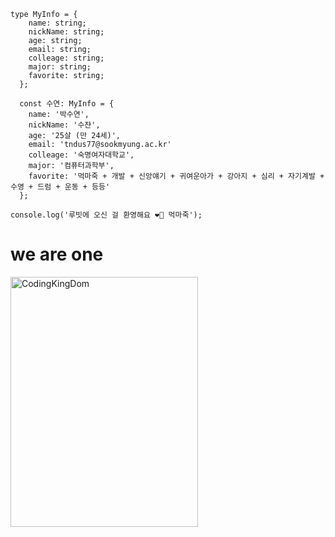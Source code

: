 ```
type MyInfo = {
    name: string;
    nickName: string;
    age: string;
    email: string;
    colleage: string;
    major: string;
    favorite: string;
  };

  const 수연: MyInfo = {
    name: '박수연',
    nickName: '수쟌',
    age: '25살 (만 24세)',
    email: 'tndus77@sookmyung.ac.kr'
    colleage: '숙명여자대학교',
    major: '컴퓨터과학부',
    favorite: '먹마죽 + 개발 + 신앙얘기 + 귀여운아가 + 강아지 + 심리 + 자기계발 + 수영 + 드럼 + 운동 + 등등'
  };

console.log('루빗에 오신 걸 환영해요 ❤️‍🔥 먹마죽');
```

# we are one

<img src="https://github.com/tndus77/AlgorithmSolving/assets/77282190/0afba987-2c61-4999-b2ae-df401d221e41" width="300px" height="400px" title="CodingKingDom"/>
